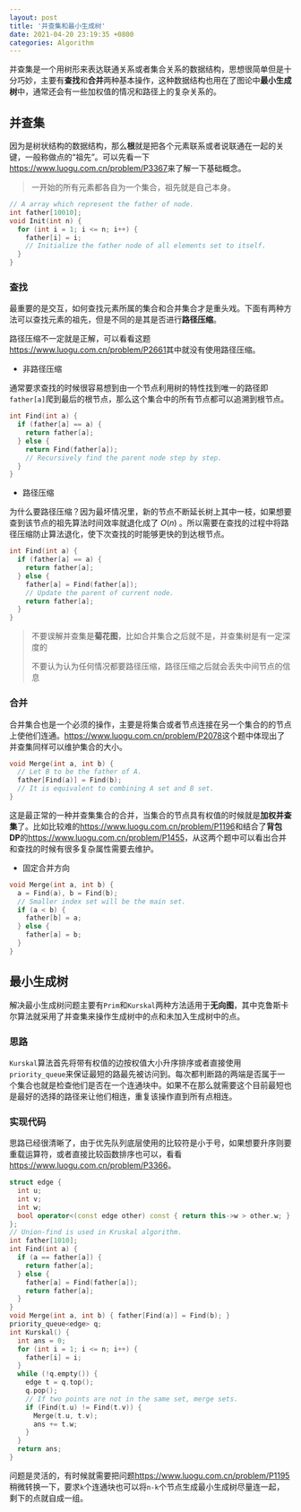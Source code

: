 ```yaml
---
layout: post
title: '并查集和最小生成树'
date: 2021-04-20 23:19:35 +0800
categories: Algorithm
---
```


并查集是一个用树形来表达联通关系或者集合关系的数据结构，思想很简单但是十分巧妙，主要有**查找**和**合并**两种基本操作，这种数据结构也用在了图论中**最小生成树**中，通常还会有一些加权值的情况和路径上的复杂关系的。

## 并查集

因为是树状结构的数据结构，那么**根**就是把各个元素联系或者说联通在一起的关键，一般称做点的“祖先”。可以先看一下<https://www.luogu.com.cn/problem/P3367>来了解一下基础概念。

> 一开始的所有元素都各自为一个集合，祖先就是自己本身。

```c++
// A array which represent the father of node.
int father[10010];
void Init(int n) {
  for (int i = 1; i <= n; i++) {
    father[i] = i;
    // Initialize the father node of all elements set to itself.
  }
}
```

### 查找

最重要的是交互，如何查找元素所属的集合和合并集合才是重头戏。下面有两种方法可以查找元素的祖先，但是不同的是其是否进行**路径压缩**。

路径压缩不一定就是正解，可以看看这题<https://www.luogu.com.cn/problem/P2661>其中就没有使用路径压缩。

- 非路径压缩

通常要求查找的时候很容易想到由一个节点利用树的特性找到唯一的路径即`father[a]`爬到最后的根节点，那么这个集合中的所有节点都可以追溯到根节点。

```c++
int Find(int a) {
  if (father[a] == a) {
    return father[a];
  } else {
    return Find(father[a]);
    // Recursively find the parent node step by step.
  }
}
```

- 路径压缩

为什么要路径压缩？因为最坏情况里，新的节点不断延长树上其中一枝，如果想要查到该节点的祖先算法时间效率就退化成了 $O(n)$ 。所以需要在查找的过程中将路径压缩防止算法退化，使下次查找的时能够更快的到达根节点。

```c++
int Find(int a) {
  if (father[a] == a) {
    return father[a];
  } else {
    father[a] = Find(father[a]);
    // Update the parent of current node.
    return father[a];
  }
}
```

> 不要误解并查集是**菊花图**，比如合并集合之后就不是，并查集树是有一定深度的
>
> 不要认为认为任何情况都要路径压缩，路径压缩之后就会丢失中间节点的信息

### 合并

合并集合也是一个必须的操作，主要是将集合或者节点连接在另一个集合的的节点上使他们连通。<https://www.luogu.com.cn/problem/P2078>这个题中体现出了并查集同样可以维护集合的大小。

```c++
void Merge(int a, int b) {
  // Let B to be the father of A.
  father[Find(a)] = Find(b);
  // It is equivalent to combining A set and B set.
}
```

这是最正常的一种并查集集合的合并，当集合的节点具有权值的时候就是**加权并查集**了。比如比较难的<https://www.luogu.com.cn/problem/P1196>和结合了**背包 DP**的<https://www.luogu.com.cn/problem/P1455>，从这两个题中可以看出合并和查找的时候有很多复杂属性需要去维护。

- 固定合并方向

```c++
void Merge(int a, int b) {
  a = Find(a), b = Find(b);
  // Smaller index set will be the main set.
  if (a < b) {
    father[b] = a;
  } else {
    father[a] = b;
  }
}
```

## 最小生成树

解决最小生成树问题主要有`Prim`和`Kurskal`两种方法适用于**无向图**，其中克鲁斯卡尔算法就采用了并查集来操作生成树中的点和未加入生成树中的点。

### 思路

`Kurskal`算法首先将带有权值的边按权值大小升序排序或者直接使用`priority_queue`来保证最短的路最先被访问到。每次都判断路的两端是否属于一个集合也就是检查他们是否在一个连通块中。如果不在那么就需要这个目前最短也是最好的选择的路径来让他们相连，重复该操作直到所有点相连。

### 实现代码

思路已经很清晰了，由于优先队列底层使用的比较符是小于号，如果想要升序则要重载运算符，或者直接比较函数排序也可以，看看<https://www.luogu.com.cn/problem/P3366>。

```c++
struct edge {
  int u;
  int v;
  int w;
  bool operator<(const edge other) const { return this->w > other.w; }
};
// Union-find is used in Kruskal algorithm.
int father[1010];
int Find(int a) {
  if (a == father[a]) {
    return father[a];
  } else {
    father[a] = Find(father[a]);
    return father[a];
  }
}
void Merge(int a, int b) { father[Find(a)] = Find(b); }
priority_queue<edge> q;
int Kurskal() {
  int ans = 0;
  for (int i = 1; i <= n; i++) {
    father[i] = i;
  }
  while (!q.empty()) {
    edge t = q.top();
    q.pop();
    // If two points are not in the same set, merge sets.
    if (Find(t.u) != Find(t.v)) {
      Merge(t.u, t.v);
      ans += t.w;
    }
  }
  return ans;
}
```

问题是灵活的，有时候就需要把问题<https://www.luogu.com.cn/problem/P1195>稍微转换一下，要求`k`个连通块也可以将`n-k`个节点生成最小生成树尽量连一起，剩下的点就自成一组。
